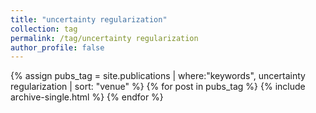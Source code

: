 ```yaml
---
title: "uncertainty regularization"
collection: tag
permalink: /tag/uncertainty regularization
author_profile: false
---
```

{% assign pubs_tag = site.publications | where:"keywords", uncertainty regularization | sort: "venue" %}
{% for post in pubs_tag %}
  {% include archive-single.html %}
{% endfor %}